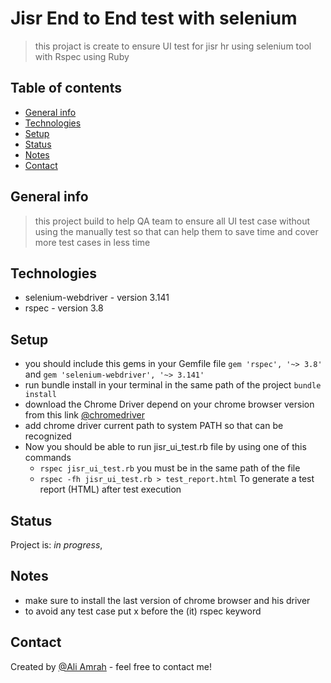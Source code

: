 # Jisr End to End test with selenium
> this projact is create to ensure UI test for jisr hr using selenium tool with Rspec using Ruby

## Table of contents
* [General info](#general-info)
* [Technologies](#technologies)
* [Setup](#setup)
* [Status](#status)
* [Notes](#notes)
* [Contact](#contact)

## General info
> this project build to help QA team to ensure all UI test case without using the manually test 
  so that can help them to save time and cover more test  cases in less time  


## Technologies
* selenium-webdriver - version 3.141
* rspec - version 3.8

## Setup
* you should include this gems in your Gemfile file `gem 'rspec', '~> 3.8'` and `gem 'selenium-webdriver', '~> 3.141'`
* run bundle install in your terminal in the same path of the project  `bundle install`
* download the Chrome Driver depend on your chrome browser version from this link  [@chromedriver](http://chromedriver.chromium.org/downloads)
* add chrome driver current path to system PATH so that can be recognized 
* Now you should be able to run jisr_ui_test.rb file by using one of this commands
  * `rspec jisr_ui_test.rb` you must be in the same path of the file 
  * `rspec -fh jisr_ui_test.rb > test_report.html` To generate a test report (HTML) after test execution 

## Status
Project is: _in progress_,

## Notes
* make sure to install the last version of chrome browser and his driver 
* to avoid any test case put x before the (it) rspec keyword

## Contact
Created by [@Ali Amrah](https://www.facebook.com/ALIB555) - feel free to contact me!